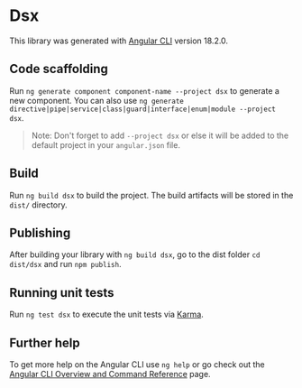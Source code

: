# Dsx

This library was generated with [Angular CLI](https://github.com/angular/angular-cli) version 18.2.0.

## Code scaffolding

Run `ng generate component component-name --project dsx` to generate a new component. You can also use `ng generate directive|pipe|service|class|guard|interface|enum|module --project dsx`.
> Note: Don't forget to add `--project dsx` or else it will be added to the default project in your `angular.json` file. 

## Build

Run `ng build dsx` to build the project. The build artifacts will be stored in the `dist/` directory.

## Publishing

After building your library with `ng build dsx`, go to the dist folder `cd dist/dsx` and run `npm publish`.

## Running unit tests

Run `ng test dsx` to execute the unit tests via [Karma](https://karma-runner.github.io).

## Further help

To get more help on the Angular CLI use `ng help` or go check out the [Angular CLI Overview and Command Reference](https://angular.dev/tools/cli) page.
